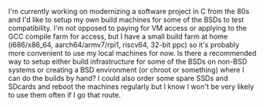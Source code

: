 I'm currently working on modernizing a software project in C from the 80s and I'd like to setup my own build machines for some of the BSDs to test compatibility.  I'm not opposed to paying for VM access or applying to the GCC compile farm for access, but I have a small build farm at home (i686/x86_64, aarch64/armv7/rpi1, riscv64, 32-bit ppc) so it's probably more convenient to use my local machines for now.  Is there a recommended way to setup either build infrastructure for some of the BSDs on non-BSD systems or creating a BSD environment (or chroot or something) where I can do the builds by hand? I could also order some spare SSDs and SDcards and reboot the machines regularly but I know I won't be very likely to use them often if I go that route.

